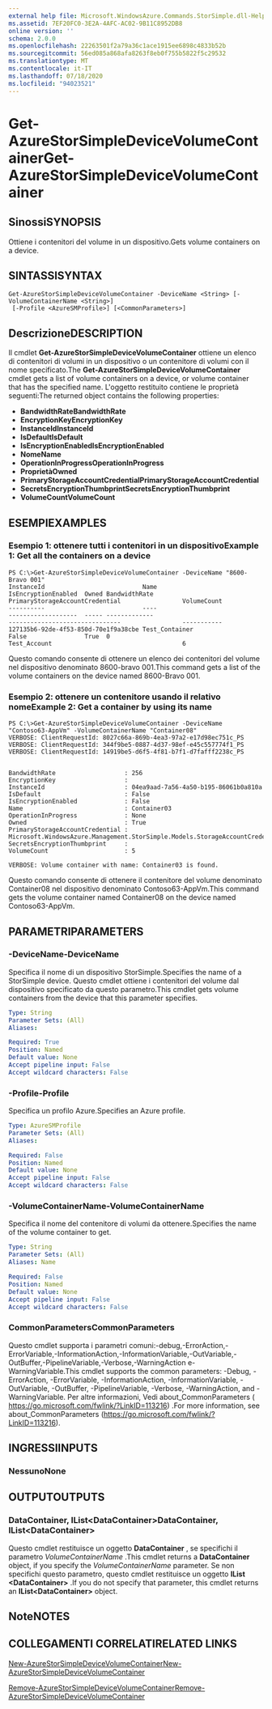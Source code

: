 ```yaml
---
external help file: Microsoft.WindowsAzure.Commands.StorSimple.dll-Help.xml
ms.assetid: 7EF20FC0-3E2A-4AFC-AC02-9B11C8952DB8
online version: ''
schema: 2.0.0
ms.openlocfilehash: 22263501f2a79a36c1ace1915ee6898c4833b52b
ms.sourcegitcommit: 56ed085a868afa8263f8eb0f755b5822f5c29532
ms.translationtype: MT
ms.contentlocale: it-IT
ms.lasthandoff: 07/18/2020
ms.locfileid: "94023521"
---
```

# <span data-ttu-id="260a9-101">Get-AzureStorSimpleDeviceVolumeContainer</span><span class="sxs-lookup"><span data-stu-id="260a9-101">Get-AzureStorSimpleDeviceVolumeContainer</span></span>

## <span data-ttu-id="260a9-102">Sinossi</span><span class="sxs-lookup"><span data-stu-id="260a9-102">SYNOPSIS</span></span>
<span data-ttu-id="260a9-103">Ottiene i contenitori del volume in un dispositivo.</span><span class="sxs-lookup"><span data-stu-id="260a9-103">Gets volume containers on a device.</span></span>

## <span data-ttu-id="260a9-104">SINTASSI</span><span class="sxs-lookup"><span data-stu-id="260a9-104">SYNTAX</span></span>

```
Get-AzureStorSimpleDeviceVolumeContainer -DeviceName <String> [-VolumeContainerName <String>]
 [-Profile <AzureSMProfile>] [<CommonParameters>]
```

## <span data-ttu-id="260a9-105">Descrizione</span><span class="sxs-lookup"><span data-stu-id="260a9-105">DESCRIPTION</span></span>
<span data-ttu-id="260a9-106">Il cmdlet **Get-AzureStorSimpleDeviceVolumeContainer** ottiene un elenco di contenitori di volumi in un dispositivo o un contenitore di volumi con il nome specificato.</span><span class="sxs-lookup"><span data-stu-id="260a9-106">The **Get-AzureStorSimpleDeviceVolumeContainer** cmdlet gets a list of volume containers on a device, or volume container that has the specified name.</span></span>
<span data-ttu-id="260a9-107">L'oggetto restituito contiene le proprietà seguenti:</span><span class="sxs-lookup"><span data-stu-id="260a9-107">The returned object contains the following properties:</span></span> 

- <span data-ttu-id="260a9-108">**BandwidthRate**</span><span class="sxs-lookup"><span data-stu-id="260a9-108">**BandwidthRate**</span></span>
- <span data-ttu-id="260a9-109">**EncryptionKey**</span><span class="sxs-lookup"><span data-stu-id="260a9-109">**EncryptionKey**</span></span>
- <span data-ttu-id="260a9-110">**InstanceId**</span><span class="sxs-lookup"><span data-stu-id="260a9-110">**InstanceId**</span></span>
- <span data-ttu-id="260a9-111">**IsDefault**</span><span class="sxs-lookup"><span data-stu-id="260a9-111">**IsDefault**</span></span>
- <span data-ttu-id="260a9-112">**IsEncryptionEnabled**</span><span class="sxs-lookup"><span data-stu-id="260a9-112">**IsEncryptionEnabled**</span></span>
- <span data-ttu-id="260a9-113">**Nome**</span><span class="sxs-lookup"><span data-stu-id="260a9-113">**Name**</span></span>
- <span data-ttu-id="260a9-114">**OperationInProgress**</span><span class="sxs-lookup"><span data-stu-id="260a9-114">**OperationInProgress**</span></span>
- <span data-ttu-id="260a9-115">**Proprietà**</span><span class="sxs-lookup"><span data-stu-id="260a9-115">**Owned**</span></span>
- <span data-ttu-id="260a9-116">**PrimaryStorageAccountCredential**</span><span class="sxs-lookup"><span data-stu-id="260a9-116">**PrimaryStorageAccountCredential**</span></span>
- <span data-ttu-id="260a9-117">**SecretsEncryptionThumbprint**</span><span class="sxs-lookup"><span data-stu-id="260a9-117">**SecretsEncryptionThumbprint**</span></span>
- <span data-ttu-id="260a9-118">**VolumeCount**</span><span class="sxs-lookup"><span data-stu-id="260a9-118">**VolumeCount**</span></span>

## <span data-ttu-id="260a9-119">ESEMPI</span><span class="sxs-lookup"><span data-stu-id="260a9-119">EXAMPLES</span></span>

### <span data-ttu-id="260a9-120">Esempio 1: ottenere tutti i contenitori in un dispositivo</span><span class="sxs-lookup"><span data-stu-id="260a9-120">Example 1: Get all the containers on a device</span></span>
```
PS C:\>Get-AzureStorSimpleDeviceVolumeContainer -DeviceName "8600-Bravo 001"
InstanceId                           Name                                             IsEncryptionEnabled  Owned BandwidthRate                                    PrimaryStorageAccountCredential                 VolumeCount                                    
----------                           ----                                             -------------------  ----- -------------                                    -------------------------------                 -----------                                    
127135b6-92de-4f53-850d-70e1f9a38cbe Test_Container                                   False                True  0                                                Test_Account                                    6
```

<span data-ttu-id="260a9-121">Questo comando consente di ottenere un elenco dei contenitori del volume nel dispositivo denominato 8600-bravo 001.</span><span class="sxs-lookup"><span data-stu-id="260a9-121">This command gets a list of the volume containers on the device named 8600-Bravo 001.</span></span>

### <span data-ttu-id="260a9-122">Esempio 2: ottenere un contenitore usando il relativo nome</span><span class="sxs-lookup"><span data-stu-id="260a9-122">Example 2: Get a container by using its name</span></span>
```
PS C:\>Get-AzureStorSimpleDeviceVolumeContainer -DeviceName "Contoso63-AppVm" -VolumeContainerName "Container08"
VERBOSE: ClientRequestId: 8027c66a-869b-4ea3-97a2-e17d98ec751c_PS
VERBOSE: ClientRequestId: 344f9be5-0887-4d37-98ef-e45c557774f1_PS
VERBOSE: ClientRequestId: 14919be5-d6f5-4f81-b7f1-d7fafff2238c_PS


BandwidthRate                   : 256
EncryptionKey                   : 
InstanceId                      : 04ea9aad-7a56-4a50-b195-86061b0a810a
IsDefault                       : False
IsEncryptionEnabled             : False
Name                            : Container03
OperationInProgress             : None
Owned                           : True
PrimaryStorageAccountCredential : Microsoft.WindowsAzure.Management.StorSimple.Models.StorageAccountCredentialResponse
SecretsEncryptionThumbprint     : 
VolumeCount                     : 5

VERBOSE: Volume container with name: Container03 is found.
```

<span data-ttu-id="260a9-123">Questo comando consente di ottenere il contenitore del volume denominato Container08 nel dispositivo denominato Contoso63-AppVm.</span><span class="sxs-lookup"><span data-stu-id="260a9-123">This command gets the volume container named Container08 on the device named Contoso63-AppVm.</span></span>

## <span data-ttu-id="260a9-124">PARAMETRI</span><span class="sxs-lookup"><span data-stu-id="260a9-124">PARAMETERS</span></span>

### <span data-ttu-id="260a9-125">-DeviceName</span><span class="sxs-lookup"><span data-stu-id="260a9-125">-DeviceName</span></span>
<span data-ttu-id="260a9-126">Specifica il nome di un dispositivo StorSimple.</span><span class="sxs-lookup"><span data-stu-id="260a9-126">Specifies the name of a StorSimple device.</span></span>
<span data-ttu-id="260a9-127">Questo cmdlet ottiene i contenitori del volume dal dispositivo specificato da questo parametro.</span><span class="sxs-lookup"><span data-stu-id="260a9-127">This cmdlet gets volume containers from the device that this parameter specifies.</span></span>

```yaml
Type: String
Parameter Sets: (All)
Aliases: 

Required: True
Position: Named
Default value: None
Accept pipeline input: False
Accept wildcard characters: False
```

### <span data-ttu-id="260a9-128">-Profile</span><span class="sxs-lookup"><span data-stu-id="260a9-128">-Profile</span></span>
<span data-ttu-id="260a9-129">Specifica un profilo Azure.</span><span class="sxs-lookup"><span data-stu-id="260a9-129">Specifies an Azure profile.</span></span>

```yaml
Type: AzureSMProfile
Parameter Sets: (All)
Aliases: 

Required: False
Position: Named
Default value: None
Accept pipeline input: False
Accept wildcard characters: False
```

### <span data-ttu-id="260a9-130">-VolumeContainerName</span><span class="sxs-lookup"><span data-stu-id="260a9-130">-VolumeContainerName</span></span>
<span data-ttu-id="260a9-131">Specifica il nome del contenitore di volumi da ottenere.</span><span class="sxs-lookup"><span data-stu-id="260a9-131">Specifies the name of the volume container to get.</span></span>

```yaml
Type: String
Parameter Sets: (All)
Aliases: Name

Required: False
Position: Named
Default value: None
Accept pipeline input: False
Accept wildcard characters: False
```

### <span data-ttu-id="260a9-132">CommonParameters</span><span class="sxs-lookup"><span data-stu-id="260a9-132">CommonParameters</span></span>
<span data-ttu-id="260a9-133">Questo cmdlet supporta i parametri comuni:-debug,-ErrorAction,-ErrorVariable,-InformationAction,-InformationVariable,-OutVariable,-OutBuffer,-PipelineVariable,-Verbose,-WarningAction e-WarningVariable.</span><span class="sxs-lookup"><span data-stu-id="260a9-133">This cmdlet supports the common parameters: -Debug, -ErrorAction, -ErrorVariable, -InformationAction, -InformationVariable, -OutVariable, -OutBuffer, -PipelineVariable, -Verbose, -WarningAction, and -WarningVariable.</span></span> <span data-ttu-id="260a9-134">Per altre informazioni, Vedi about_CommonParameters ( https://go.microsoft.com/fwlink/?LinkID=113216) .</span><span class="sxs-lookup"><span data-stu-id="260a9-134">For more information, see about_CommonParameters (https://go.microsoft.com/fwlink/?LinkID=113216).</span></span>

## <span data-ttu-id="260a9-135">INGRESSI</span><span class="sxs-lookup"><span data-stu-id="260a9-135">INPUTS</span></span>

### <span data-ttu-id="260a9-136">Nessuno</span><span class="sxs-lookup"><span data-stu-id="260a9-136">None</span></span>

## <span data-ttu-id="260a9-137">OUTPUT</span><span class="sxs-lookup"><span data-stu-id="260a9-137">OUTPUTS</span></span>

### <span data-ttu-id="260a9-138">DataContainer, IList\<DataContainer\></span><span class="sxs-lookup"><span data-stu-id="260a9-138">DataContainer, IList\<DataContainer\></span></span>
<span data-ttu-id="260a9-139">Questo cmdlet restituisce un oggetto **DataContainer** , se specifichi il parametro *VolumeContainerName* .</span><span class="sxs-lookup"><span data-stu-id="260a9-139">This cmdlet returns a **DataContainer** object, if you specify the *VolumeContainerName* parameter.</span></span>
<span data-ttu-id="260a9-140">Se non specifichi questo parametro, questo cmdlet restituisce un oggetto **IList \<DataContainer\>** .</span><span class="sxs-lookup"><span data-stu-id="260a9-140">If you do not specify that parameter, this cmdlet returns an **IList\<DataContainer\>** object.</span></span>

## <span data-ttu-id="260a9-141">Note</span><span class="sxs-lookup"><span data-stu-id="260a9-141">NOTES</span></span>

## <span data-ttu-id="260a9-142">COLLEGAMENTI CORRELATI</span><span class="sxs-lookup"><span data-stu-id="260a9-142">RELATED LINKS</span></span>

[<span data-ttu-id="260a9-143">New-AzureStorSimpleDeviceVolumeContainer</span><span class="sxs-lookup"><span data-stu-id="260a9-143">New-AzureStorSimpleDeviceVolumeContainer</span></span>](./New-AzureStorSimpleDeviceVolumeContainer.md)

[<span data-ttu-id="260a9-144">Remove-AzureStorSimpleDeviceVolumeContainer</span><span class="sxs-lookup"><span data-stu-id="260a9-144">Remove-AzureStorSimpleDeviceVolumeContainer</span></span>](./Remove-AzureStorSimpleDeviceVolumeContainer.md)


